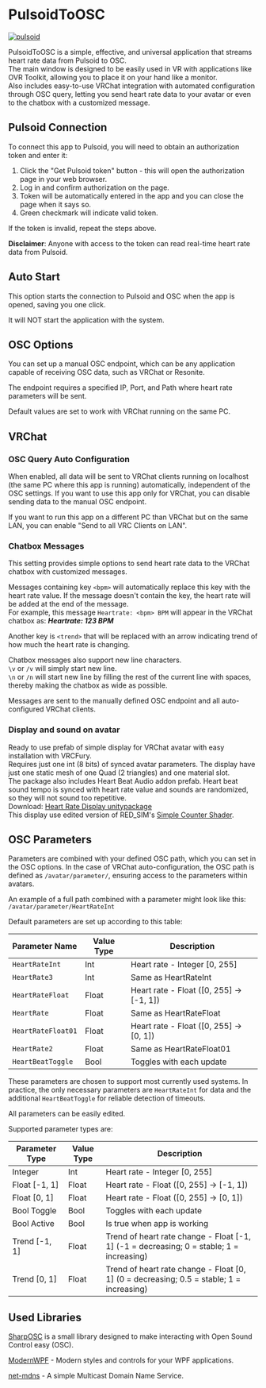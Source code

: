# PulsoidToOSC
[![pulsoid](https://pulsoid.net/s/github-badge)](https://pulsoid.net/)

PulsoidToOSC is a simple, effective, and universal application that streams heart rate data from Pulsoid to OSC.<br>
The main window is designed to be easily used in VR with applications like OVR Toolkit, allowing you to place it on your hand like a monitor.<br>
Also includes easy-to-use VRChat integration with automated configuration through OSC query, letting you send heart rate data to your avatar or even to the chatbox with a customized message.



## Pulsoid Connection

To connect this app to Pulsoid, you will need to obtain an authorization token and enter it:
1. Click the "Get Pulsoid token" button - this will open the authorization page in your web browser.
2. Log in and confirm authorization on the page.
3. Token will be automatically entered in the app and you can close the page when it says so.
4. Green checkmark will indicate valid token.

If the token is invalid, repeat the steps above.

**Disclaimer**: Anyone with access to the token can read real-time heart rate data from Pulsoid.



## Auto Start

This option starts the connection to Pulsoid and OSC when the app is opened, saving you one click.

It will NOT start the application with the system.



## OSC Options

You can set up a manual OSC endpoint, which can be any application capable of receiving OSC data, such as VRChat or Resonite.

The endpoint requires a specified IP, Port, and Path where heart rate parameters will be sent.

Default values are set to work with VRChat running on the same PC.



## VRChat

### OSC Query Auto Configuration

When enabled, all data will be sent to VRChat clients running on localhost (the same PC where this app is running) automatically, independent of the OSC settings. If you want to use this app only for VRChat, you can disable sending data to the manual OSC endpoint.

If you want to run this app on a different PC than VRChat but on the same LAN, you can enable "Send to all VRC Clients on LAN".


### Chatbox Messages

This setting provides simple options to send heart rate data to the VRChat chatbox with customized messages.

Messages containing key `<bpm>` will automatically replace this key with the heart rate value. If the message doesn't contain the key, the heart rate will be added at the end of the message.<br>
For example, this message `Heartrate: <bpm> BPM` will appear in the VRChat chatbox as: ***Heartrate: 123 BPM***

Another key is `<trend>` that will be replaced with an arrow indicating trend of how much the heart rate is changing.

Chatbox messages also support new line characters.<br>
`\v` or `/v` will simply start new line.<br>
`\n` or `/n` will start new line by filling the rest of the current line with spaces, thereby making the chatbox as wide as possible.

Messages are sent to the manually defined OSC endpoint and all auto-configured VRChat clients.


### Display and sound on avatar

Ready to use prefab of simple display for VRChat avatar with easy installation with VRCFury.<br>
Requires just one int (8 bits) of synced avatar parameters. The display have just one static mesh of one Quad (2 triangles) and one material slot.<br>
The package also includes Heart Beat Audio addon prefab. Heart beat sound tempo is synced with heart rate value and sounds are randomized, so they will not sound too repetitive.<br>
Download: [Heart Rate Display unitypackage](https://github.com/Honzackcz/PulsoidToOSC/raw/master/external-tools/VRChat/HeartRateDisplay.unitypackage)<br>
This display use edited version of RED_SIM's [Simple Counter Shader](https://www.patreon.com/posts/simple-counter-62864361).


## OSC Parameters

Parameters are combined with your defined OSC path, which you can set in the OSC options.
In the case of VRChat auto-configuration, the OSC path is defined as `/avatar/parameter/`, ensuring access to the parameters within avatars.

An example of a full path combined with a parameter might look like this: `/avatar/parameter/HeartRateInt`

Default parameters are set up according to this table:

| Parameter Name     | Value Type | Description                              |
| ------------------ | ---------- | ---------------------------------------- |
| `HeartRateInt`     | Int        | Heart rate - Integer [0, 255]            |
| `HeartRate3`       | Int        | Same as HeartRateInt                     |
| `HeartRateFloat`   | Float      | Heart rate - Float ([0, 255] -> [-1, 1]) |
| `HeartRate`        | Float      | Same as HeartRateFloat                   |
| `HeartRateFloat01` | Float      | Heart rate - Float ([0, 255] -> [0, 1])  |
| `HeartRate2`       | Float      | Same as HeartRateFloat01                 |
| `HeartBeatToggle`  | Bool       | Toggles with each update                 |

These parameters are chosen to support most currently used systems. In practice, the only necessary parameters are `HeartRateInt` for data and the additional `HeartBeatToggle` for reliable detection of timeouts.

All parameters can be easily edited.

Supported parameter types are:

| Parameter Type   | Value Type | Description                                                                              |
| ---------------- | ---------- | ---------------------------------------------------------------------------------------- |
| Integer          | Int        | Heart rate - Integer [0, 255]                                                            |
| Float [-1, 1]    | Float      | Heart rate - Float ([0, 255] -> [-1, 1])                                                 |
| Float [0, 1]     | Float      | Heart rate - Float ([0, 255] -> [0, 1])                                                  |
| Bool Toggle      | Bool       | Toggles with each update                                                                 |
| Bool Active      | Bool       | Is true when app is working                                                              |
| Trend [-1, 1]    | Float      | Trend of heart rate change - Float [-1, 1] (-1 = decreasing; 0 = stable; 1 = increasing) |
| Trend [0, 1]     | Float      | Trend of heart rate change - Float [0, 1] (0 = decreasing; 0.5 = stable; 1 = increasing) |



## Used Libraries

[SharpOSC](https://github.com/ValdemarOrn/SharpOSC) is a small library designed to make interacting with Open Sound Control easy (OSC).

[ModernWPF](https://github.com/Kinnara/ModernWpf) - Modern styles and controls for your WPF applications.

[net-mdns](https://github.com/richardschneider/net-mdns) - A simple Multicast Domain Name Service.
